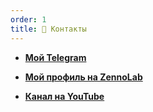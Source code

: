 ```yaml
---
order: 1
title: 📧 Контакты
---
```


-  [**Мой Telegram**](https://t.me/meteorburn)

-  [**Мой профиль на ZennoLab**](https://zenno.club/discussion/members/meteorburn.13934/#recent-content)

-  [**Канал на YouTube**](https://www.youtube.com/@dorgen-software)